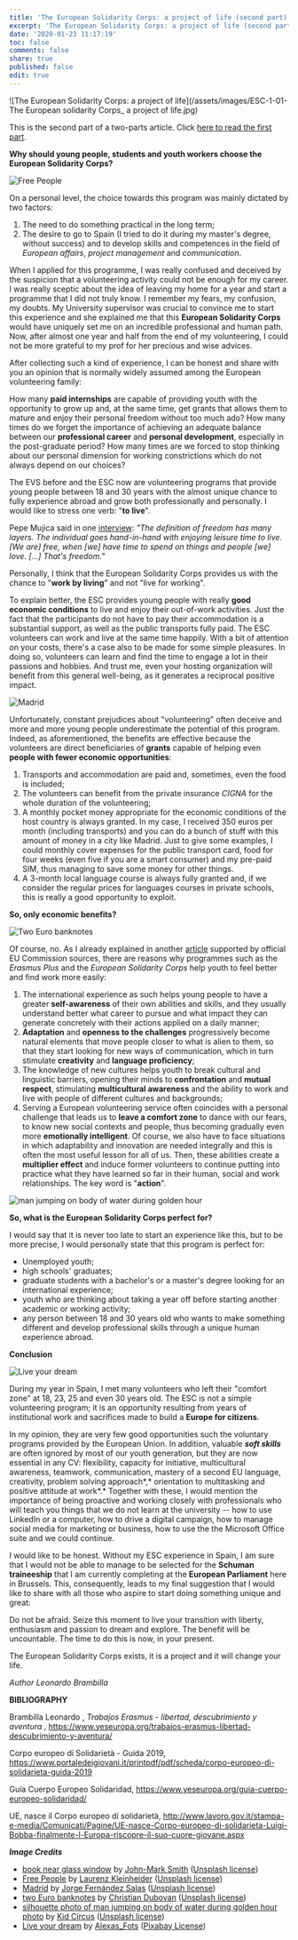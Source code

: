 ```yaml
---
title: 'The European Solidarity Corps: a project of life (second part)'
excerpt: 'The European Solidarity Corps: a project of life (second part)'
date: '2020-01-23 11:17:19'
toc: false
comments: false
share: true
published: false
edit: true
---
```

![The European Solidarity Corps: a project of life](/assets/images/ESC-1-01-The European solidarity Corps_ a project of life.jpg)

This is the second part of a two-parts article. Click [here to read the first part](/2020/01/16/the-european-solidarity-corps-a-project-of-life/).

**Why should young people, students and youth workers choose the European Solidarity Corps?**

![Free People](/assets/images/ESC-2-02-laurenz-kleinheider-OsC8HauR0e0-unsplash.jpg)

On a personal level, the choice towards this program was mainly dictated by two factors:

1. The need to do something practical in the long term; 
2. The desire to go to Spain (I tried to do it during my master's degree, without success) and to develop skills and competences in the field of *European affairs*, *project management* and *communication*.

When I applied for this programme, I was really confused and deceived by the suspicion that a volunteering activity could not be enough for my career. I was really sceptic about the idea of leaving my home for a year and start a programme that I did not truly know. I remember my fears, my confusion, my doubts. My University supervisor was crucial to convince me to start this experience and she explained me that this **European Solidarity Corps** would have uniquely set me on an incredible professional and human path. Now, after almost one year and half from the end of my volunteering, I could not be more grateful to my prof for her precious and wise advices.

After collecting such a kind of experience, I can be honest and share with you an opinion that is normally widely assumed among the European volunteering family:

How many **paid internships** are capable of providing youth with the opportunity to grow up and, at the same time, get grants that allows them to mature and enjoy their personal freedom without too much ado? How many times do we forget the importance of achieving an adequate balance between our **professional career** and **personal development**, especially in the post-graduate period? How many times are we forced to stop thinking about our personal dimension for working constrictions which do not always depend on our choices?

The EVS before and the ESC now are volunteering programs that provide young people between 18 and 30 years with the almost unique chance to fully experience abroad and grow both professionally and personally. I would like to stress one verb: "**to live**".

Pepe Mujica said in one [interview](https://www.youtube.com/watch?v=4qYKVhF-G5c): *"The definition of freedom has many layers. The individual goes hand-in-hand with enjoying leisure time to live. \[We are] free, when \[we] have time to spend on things and people \[we] love. \[...] That's freedom."*

Personally, I think that the European Solidarity Corps provides us with the chance to "**work by living**" and not "live for working".

To explain better, the ESC provides young people with really **good economic conditions** to live and enjoy their out-of-work activities. Just the fact that the participants do not have to pay their accommodation is a substantial support, as well as the public transports fully paid. The ESC volunteers can work and live at the same time happily. With a bit of attention on your costs, there's a case also to be made for some simple pleasures. In doing so, volunteers can learn and find the time to engage a lot in their passions and hobbies. And trust me, even your hosting organization will benefit from this general well-being, as it generates a reciprocal positive impact.

![Madrid](/assets/images/ESC-2-03-jorge-fernandez-salas-ChSZETOal-I-unsplash.jpg)

Unfortunately, constant prejudices about "volunteering" often deceive and more and more young people underestimate the potential of this program. Indeed, as aforementioned, the benefits are effective because the  volunteers are direct beneficiaries of **grants** capable of helping even **people with fewer economic opportunities**:

1. Transports and accommodation are paid and, sometimes, even the food is included; 
2. The volunteers can benefit from the private insurance *CIGNA* for the whole duration of the volunteering; 
3. A monthly pocket money appropriate for the economic conditions of the host country is always granted. In my case, I received 350 euros per month (including transports) and you can do a bunch of stuff with this amount of money in a city like Madrid. Just to give some examples, I could monthly cover expenses for the public transport card, food for four weeks (even five if you are a smart consumer) and my pre-paid SIM, thus managing to save some money for other things.
4. A 3-month local language course is always fully granted and, if we consider the regular prices for languages courses in private schools, this is really a good opportunity to exploit.

**So, only economic benefits?** 

![Two Euro banknotes](/assets/images/ESC-2-04-christian-dubovan-Y_x747Yshlw-unsplash.jpg)

Of course, no. As I already explained in another [article](https://www.yeseuropa.org/trabajos-erasmus-libertad-descubrimiento-y-aventura/) supported by official EU Commission sources, there are reasons why programmes such as the *Erasmus Plus* and the *European Solidarity Corps* help youth to feel better and find work more easily:

1. The international experience as such helps young people to have a greater **self-awareness** of their own abilities and skills, and they usually understand better what career to pursue and what impact they can generate concretely with their actions applied on a daily manner;
2. **Adaptation** and **openness to the challenges** progressively become natural elements that move people closer to what is alien to them, so that they start looking for new ways of communication, which in turn stimulate **creativity** and **language proficiency**;
3. The knowledge of new cultures helps youth to break cultural and linguistic barriers, opening their minds to **confrontation** and **mutual respect**, stimulating **multicultural awareness** and the ability to work and live with people of different cultures and backgrounds;
4. Serving a European volunteering service often coincides with a personal challenge that leads us to **leave a comfort zone** to dance with our fears, to know new social contexts and people, thus becoming gradually even more **emotionally intelligent**. Of course, we also have to face situations in which adaptability and innovation are needed integrally and this is often the most useful lesson for all of us. Then, these abilities create a **multiplier effect** and induce former volunteers to continue putting into practice what they have learned so far in their human, social and work relationships. The key word is "**action**".

![man jumping on body of water during golden hour](/assets/images/ESC-2-05-kid-circus-7vSlK_9gHWA-unsplash.jpg)

**So, what is the European Solidarity Corps perfect for?** 

I would say that it is never too late to start an experience like this, but to be more precise, I would personally state that this program is perfect for:

* Unemployed youth;
* high schools' graduates;
* graduate students with a bachelor's or a master's degree looking for an international experience;
* youth who are thinking about taking a year off before starting another academic or working activity;
* any person between 18 and 30 years old who wants to make something different and develop professional skills through a unique human experience abroad.

**Conclusion**

![Live your dream](/assets/images/ESC-2-06-live-your-dream-2045928_640.jpg)

During my year in Spain, I met many volunteers who left their "comfort zone" at 18, 23, 25 and even 30 years old. The ESC is not a simple volunteering program; it is an opportunity resulting from years of institutional work and sacrifices made to build a **Europe for citizens**. 

In my opinion, they are very few good opportunities such the voluntary programs provided by the European Union. In addition, valuable ***soft skills*** are often ignored by most of our youth generation, but they are now essential in any CV: flexibility, capacity for initiative, multicultural awareness, teamwork, communication, mastery of a second EU language, creativity, problem solving approach*,* orientation to multitasking and positive attitude at work*.* Together with these, I would mention the importance of being proactive and working closely with professionals who will teach you things that we do not learn at the university -- how to use LinkedIn or a computer, how to drive a digital campaign, how to manage social media for marketing or business, how to use the the Microsoft Office suite and we could continue.

I would like to be honest. Without my ESC experience in Spain, I am sure that I would not be able to manage to be selected for the **Schuman traineeship** that I am currently completing at the **European Parliament** here in Brussels. This, consequently, leads to my final suggestion that I would like to share with all those who aspire to start doing something unique and great:

Do not be afraid.  Seize this moment to live your transition with liberty, enthusiasm and passion to dream and explore. The benefit will be uncountable. The time to do this is now, in your present.

The European Solidarity Corps exists, it is a project and it will change your life.

*Author* *Leonardo Brambilla*

**BIBLIOGRAPHY**

Brambilla Leonardo , *Trabajos Erasmus - libertad, descubrimiento y aventura* , <https://www.yeseuropa.org/trabajos-erasmus-libertad-descubrimiento-y-aventura/>

Corpo europeo di Solidarietà - Guida 2019, <https://www.portaledeigiovani.it/printpdf/pdf/scheda/corpo-europeo-di-solidarieta-guida-2019>

Guía Cuerpo Europeo Solidaridad, <https://www.yeseuropa.org/guia-cuerpo-europeo-solidaridad/>

UE, nasce il Corpo europeo di solidarietà, <http://www.lavoro.gov.it/stampa-e-media/Comunicati/Pagine/UE-nasce-Corpo-europeo-di-solidarieta-Luigi-Bobba-finalmente-l-Europa-riscopre-il-suo-cuore-giovane.aspx>

***Image Credits***

* [book near glass window](https://unsplash.com/photos/F_cHIM0Kcy4) by [John-Mark Smith](https://unsplash.com/@mrrrk_smith) ([Unsplash license](https://unsplash.com/license))
* [Free People](https://unsplash.com/photos/OsC8HauR0e0) by [Laurenz Kleinheider](https://unsplash.com/@laurenzpicture) ([Unsplash license](https://unsplash.com/license))
* [Madrid](https://unsplash.com/photos/ChSZETOal-I) by [Jorge Fernández Salas](https://unsplash.com/@jorgefdezsalas) ([Unsplash license](https://unsplash.com/license))
* [two Euro banknotes](https://unsplash.com/photos/Y_x747Yshlw) by [Christian Dubovan](https://unsplash.com/@cdubo) ([Unsplash license](https://unsplash.com/license))
* [silhouette photo of man jumping on body of water during golden hour photo](https://unsplash.com/photos/7vSlK_9gHWA) by [Kid Circus](https://unsplash.com/@kidcircus) ([Unsplash license](https://unsplash.com/license))
* [Live your dream](https://pixabay.com/photos/live-your-dream-motivation-incentive-2045928/) by [Alexas_Fots](https://pixabay.com/users/Alexas_Fotos-686414/) ([Pixabay License](https://pixabay.com/service/license/))
